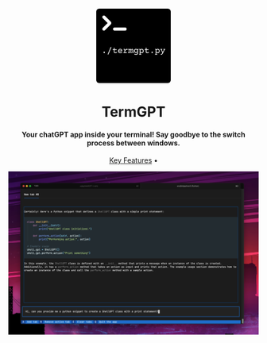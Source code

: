<h1 align="center">
  <br>
  <a href=""><img src="./assets/logo.png" alt="TermGPT" width="150" style="border-radius: 6px;"></a>
  <br>
  <br />
  TermGPT
  <br>
</h1>

<h4 align="center">Your chatGPT app inside your terminal! Say goodbye to the switch process between windows.</h4>

<p align="center">
  <a href="#key-features">Key Features</a> •
</p>

![screenshot](./assets/Hero.png)
